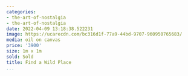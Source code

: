```yaml
---
categories:
- the-art-of-nostalgia
- the-art-of-nostalgia
date: 2022-04-09 13:18:38.522231
image: https://ucarecdn.com/bc316d1f-77a9-44bd-9707-960950765683/
media: oil on canvas
price: '3900'
size: 1m x 1m
sold: Sold
title: Find a Wild Place
...
```

